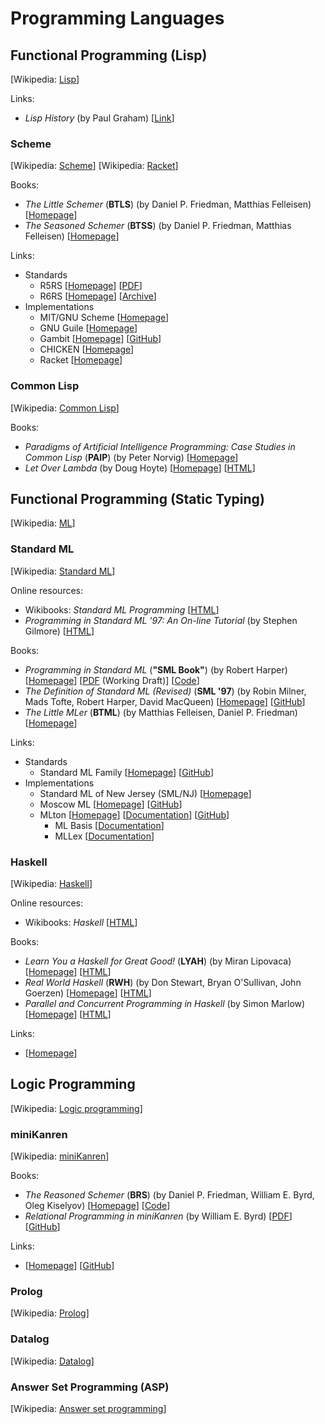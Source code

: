 # Programming Languages

## Functional Programming (Lisp)

[Wikipedia: [Lisp](https://en.wikipedia.org/wiki/Lisp_(programming_language))]

Links:

* *Lisp History* (by Paul Graham) [[Link](http://www.paulgraham.com/lisphistory.html)]

### Scheme

[Wikipedia: [Scheme](https://en.wikipedia.org/wiki/Scheme_(programming_language))] [Wikipedia: [Racket](http://en.wikipedia.org/wiki/Racket_(programming_language))]

Books:

* *The Little Schemer* (**BTLS**) (by Daniel P. Friedman, Matthias Felleisen) [[Homepage](http://www.ccs.neu.edu/home/matthias/BTLS/)]
* *The Seasoned Schemer* (**BTSS**) (by Daniel P. Friedman, Matthias Felleisen) [[Homepage](http://www.ccs.neu.edu/home/matthias/BTSS/)]

Links:

* Standards
    * R5RS [[Homepage](http://www.schemers.org/Documents/Standards/R5RS/)] [[PDF](http://www.schemers.org/Documents/Standards/R5RS/r5rs.pdf)]
    * R6RS [[Homepage](http://www.r6rs.org/)] [[Archive](http://www.r6rs.org/final/r6rs.tar.gz)]
* Implementations
    * MIT/GNU Scheme [[Homepage](http://www.gnu.org/software/mit-scheme/)]
    * GNU Guile [[Homepage](http://www.gnu.org/software/guile/)]
    * Gambit [[Homepage](http://dynamo.iro.umontreal.ca/wiki/index.php/Main_Page)] [[GitHub](https://github.com/feeley/gambit)]
    * CHICKEN [[Homepage](http://www.call-cc.org/)]
    * Racket [[Homepage](http://racket-lang.org/)]

### Common Lisp

[Wikipedia: [Common Lisp](http://en.wikipedia.org/wiki/Common_Lisp)]

Books:

* *Paradigms of Artificial Intelligence Programming: Case Studies in Common Lisp* (**PAIP**) (by Peter Norvig) [[Homepage](http://www.norvig.com/paip.html)]
* *Let Over Lambda* (by Doug Hoyte) [[Homepage](http://letoverlambda.com/)] [[HTML](http://letoverlambda.com/index.cl/toc)]

## Functional Programming (Static Typing)

[Wikipedia: [ML](https://en.wikipedia.org/wiki/ML_(programming_language))]

### Standard ML

[Wikipedia: [Standard ML](https://en.wikipedia.org/wiki/Standard_ML)]

Online resources:

* Wikibooks: *Standard ML Programming* [[HTML](https://en.wikibooks.org/wiki/Standard_ML_Programming)]
* *Programming in Standard ML '97: An On-line Tutorial* (by Stephen Gilmore) [[HTML](http://homepages.inf.ed.ac.uk/stg/NOTES/notes.html)]

Books:

* *Programming in Standard ML* (**"SML Book"**) (by Robert Harper) [[Homepage](http://www.cs.cmu.edu/~rwh/introsml/)] [[PDF](http://www.cs.cmu.edu/~rwh/smlbook/book.pdf) (Working Draft)] [[Code](http://www.cs.cmu.edu/~rwh/smlbook/examples/)]
* *The Definition of Standard ML (Revised)* (**SML '97**) (by Robin Milner, Mads Tofte, Robert Harper, David MacQueen) [[Homepage](http://mitpress.mit.edu/books/definition-standard-ml)] [[GitHub](https://github.com/SMLFamily/The-Definition-of-Standard-ML-Revised)]
* *The Little MLer* (**BTML**) (by Matthias Felleisen, Daniel P. Friedman) [[Homepage](http://www.ccs.neu.edu/home/matthias/BTML/)]

Links:

* Standards
    * Standard ML Family [[Homepage](http://sml-family.org)] [[GitHub](https://github.com/SMLFamily)]
* Implementations
    * Standard ML of New Jersey (SML/NJ) [[Homepage](http://www.smlnj.org/)]
    * Moscow ML [[Homepage](http://mosml.org/)] [[GitHub](https://github.com/kfl/mosml)]
    * MLton [[Homepage](http://mlton.org/)] [[Documentation](http://mlton.org/Documentation)] [[GitHub](https://github.com/MLton/mlton)]
        * ML Basis [[Documentation](http://mlton.org/MLBasis)]
        * MLLex [[Documentation](http://mlton.org/MLLex)]

### Haskell

[Wikipedia: [Haskell](https://en.wikipedia.org/wiki/Haskell_(programming_language))]

Online resources:

* Wikibooks: *Haskell* [[HTML](http://en.wikibooks.org/wiki/Haskell)]

Books:

* *Learn You a Haskell for Great Good!* (**LYAH**) (by Miran Lipovaca) [[Homepage](http://learnyouahaskell.com/)] [[HTML](http://learnyouahaskell.com/chapters)]
* *Real World Haskell* (**RWH**) (by Don Stewart, Bryan O'Sullivan, John Goerzen) [[Homepage](http://book.realworldhaskell.org/)] [[HTML](http://book.realworldhaskell.org/read/)]
* *Parallel and Concurrent Programming in Haskell* (by Simon Marlow) [[Homepage](http://chimera.labs.oreilly.com/books/1230000000929)] [[HTML](http://chimera.labs.oreilly.com/books/1230000000929/index.html)]

Links:

* [[Homepage](http://www.haskell.org/haskellwiki/Haskell)]

## Logic Programming

[Wikipedia: [Logic programming](https://en.wikipedia.org/wiki/Logic_programming)]

### miniKanren

[Wikipedia: [miniKanren](https://en.wikipedia.org/wiki/MiniKanren)]

Books:

* *The Reasoned Schemer* (**BRS**) (by Daniel P. Friedman, William E. Byrd, Oleg Kiselyov) [[Homepage](http://www.ccs.neu.edu/home/matthias/BRS/)] [[Code](https://github.com/miniKanren/TheReasonedSchemer)]
* *Relational Programming in miniKanren* (by William E. Byrd) [[PDF](https://scholarworks.iu.edu/dspace/bitstream/handle/2022/8777/Byrd_indiana_0093A_10344.pdf)] [[GitHub](https://github.com/webyrd/relational-programming-in-miniKanren)]

Links:

* [[Homepage](http://minikanren.org/)] [[GitHub](https://github.com/miniKanren?tab=repositories)]

### Prolog

[Wikipedia: [Prolog](https://en.wikipedia.org/wiki/Prolog)]

### Datalog

[Wikipedia: [Datalog](https://en.wikipedia.org/wiki/Datalog)]

### Answer Set Programming (ASP)

[Wikipedia: [Answer set programming](https://en.wikipedia.org/wiki/Answer_set_programming)]
